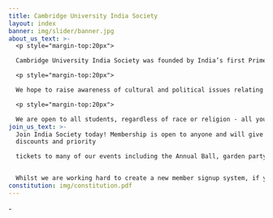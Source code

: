 ```yaml
---
title: Cambridge University India Society
layout: index
banner: img/slider/banner.jpg
about_us_text: >-
  <p style="margin-top:20px">

  Cambridge University India Society was founded by India’s first Prime Minister, the great Jawaharlal Nehru, during his time at Trinity College. It was set up to facilitate greater understanding of Indian culture within Cambridge, and serves as a dynamic social platform for both Indian and non-Indian students alike. </p>

  <p style="margin-top:20px">

  We hope to raise awareness of cultural and political issues relating to India through our events such as academics talks, classes, film nights. We also host a variety of social events including club nights, formals, sports events, our annual garden party and of course, our legendary Annual Ball.</p>

  <p style="margin-top:20px">

  We are open to all students, regardless of race or religion - all you need is an interest in all things Indian! From fascinating guest speakers, to exciting social events, we have something for everyone.
join_us_text: >-
  Join India Society today! Membership is open to anyone and will give you
  discounts and priority

  tickets to many of our events including the Annual Ball, garden party, club nights and more. Our membership will also allow you to benefit from exclusive selected partners (coming soon).


  Whilst we are working hard to create a new member signup system, if you would like to become a member, please get in touch with us via Messenger by clicking "Become a Member" below or DM us on Instagram.</p>
constitution: img/constitution.pdf
---
```

\-
